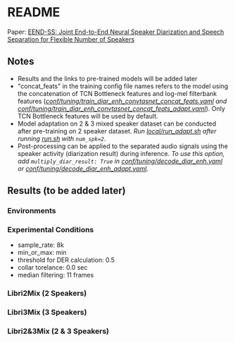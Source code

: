 # README
Paper: [EEND-SS: Joint End-to-End Neural Speaker Diarization and Speech Separation for Flexible Number of Speakers](https://arxiv.org/abs/2203.17068)

## Notes
- Results and the links to pre-trained models will be added later
- "concat_feats" in the training config file names refers to the model using the concatenation of TCN Bottleneck features and log-mel filterbank features (*[conf/tuning/train_diar_enh_convtasnet_concat_feats.yaml](conf/tuning/train_diar_enh_convtasnet_concat_feats.yaml) and [conf/tuning/train_diar_enh_convtasnet_concat_feats_adapt.yaml](conf/tuning/train_diar_enh_convtasnet_adapt.yaml)*). Only TCN Bottleneck features will be used by default. 
- Model adaptation on 2 & 3 mixed speaker dataset can be conducted after pre-training on 2 speaker dataset. *Run [local/run_adapt.sh](local/run_adapt.sh) after running [run.sh](run.sh) with `num_spk=2`*.
- Post-processing can be applied to the separated audio signals using the speaker activity (diarization result) during inference. *To use this option, add `multiply_diar_result: True` in  [conf/tuning/decode_diar_enh.yaml](conf/tuning/decode_diar_enh.yaml) or [conf/tuning/decode_diar_enh_adapt.yaml](conf/tuning/decode_diar_enh_adapt.yaml)*.

## Results (to be added later)
### Environments

### Experimental Conditions
- sample_rate: 8k
- min_or_max: min
- threshold for DER calculation: 0.5
- collar torelance: 0.0 sec
- median filtering: 11 frames

### Libri2Mix (2 Speakers)
### Libri3Mix (3 Speakers)
### Libri2&3Mix (2 & 3 Speakers)
